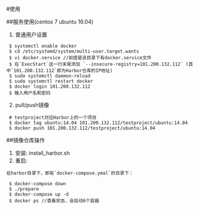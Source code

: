 #使用

##服务使用(centos 7 ubuntu 16.04)
1. 普通用户设置

```
 $ systemctl enable docker
 $ cd /etc/systemd/system/multi-user.target.wants
 $ vi docker.service //前提是该目录下有docker.service文件
 $ 在`ExecStart`这一行末尾添加 `--insecure-registry=101.200.132.112` (其中`101.200.132.112`即为Harbor仓库的IP地址)
 $ sudo systemctl daemon-reload
 $ sudo systemctl restart docker
 $ docker login 101.200.132.112
 $ 输入用户名和密码
```

2. pull/push镜像

```
 # testproject对应Harbor上的一个项目
 $ docker tag ubuntu:14.04 101.200.132.112/testproject/ubuntu:14.04
 $ docker push 101.200.132.112/testproject/ubuntu:14.04 
``` 


##镜像仓库操作
1. 安装: install_harbor.sh
2. 重启: 

```
在harbor目录下，即有`docker-compose.ymal`的目录下：

 $ docker-compose down
 $ ./prepare
 $ docker-compose up -d
 $ docker ps //查看状态，会启动6个容器

```